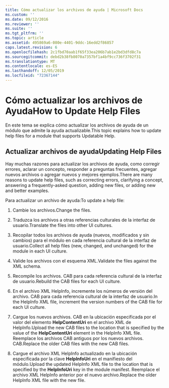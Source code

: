 ```yaml
---
title: Cómo actualizar los archivos de ayuda | Microsoft Docs
ms.custom: ''
ms.date: 09/12/2016
ms.reviewer: ''
ms.suite: ''
ms.tgt_pltfrm: ''
ms.topic: article
ms.assetid: 495869a6-080e-4401-9ddc-16edd2f86857
caps.latest.revision: 6
ms.openlocfilehash: 2c1fbd70aab1f65f33ea206b7ab1e2bd3dfd8c7a
ms.sourcegitcommit: debd2b38fb8070a7357bf1a4bf9cc736f3702f31
ms.translationtype: MT
ms.contentlocale: es-ES
ms.lasthandoff: 12/05/2019
ms.locfileid: "72367144"
---
```

# <a name="how-to-update-help-files"></a><span data-ttu-id="1920e-102">Cómo actualizar los archivos de Ayuda</span><span class="sxs-lookup"><span data-stu-id="1920e-102">How to Update Help Files</span></span>

<span data-ttu-id="1920e-103">En este tema se explica cómo actualizar los archivos de ayuda de un módulo que admite la ayuda actualizable.</span><span class="sxs-lookup"><span data-stu-id="1920e-103">This topic explains how to update help files for a module that supports Updatable Help.</span></span>

## <a name="updating-help-files"></a><span data-ttu-id="1920e-104">Actualizar archivos de ayuda</span><span class="sxs-lookup"><span data-stu-id="1920e-104">Updating Help Files</span></span>

<span data-ttu-id="1920e-105">Hay muchas razones para actualizar los archivos de ayuda, como corregir errores, aclarar un concepto, responder a preguntas frecuentes, agregar nuevos archivos o agregar nuevos y mejores ejemplos.</span><span class="sxs-lookup"><span data-stu-id="1920e-105">There are many reasons to update help files, such as correcting errors, clarifying a concept, answering a frequently-asked question, adding new files, or adding new and better examples.</span></span>

<span data-ttu-id="1920e-106">Para actualizar un archivo de ayuda:</span><span class="sxs-lookup"><span data-stu-id="1920e-106">To update a help file:</span></span>

1. <span data-ttu-id="1920e-107">Cambie los archivos.</span><span class="sxs-lookup"><span data-stu-id="1920e-107">Change the files.</span></span>

2. <span data-ttu-id="1920e-108">Traduzca los archivos a otras referencias culturales de la interfaz de usuario.</span><span class="sxs-lookup"><span data-stu-id="1920e-108">Translate the files into other UI cultures.</span></span>

3. <span data-ttu-id="1920e-109">Recopilar todos los archivos de ayuda (nuevos, modificados y sin cambios) para el módulo en cada referencia cultural de la interfaz de usuario.</span><span class="sxs-lookup"><span data-stu-id="1920e-109">Collect all help files (new, changed, and unchanged) for the module in each UI culture.</span></span>

4. <span data-ttu-id="1920e-110">Valide los archivos con el esquema XML.</span><span class="sxs-lookup"><span data-stu-id="1920e-110">Validate the files against the XML schema.</span></span>

5. <span data-ttu-id="1920e-111">Recompile los archivos. CAB para cada referencia cultural de la interfaz de usuario.</span><span class="sxs-lookup"><span data-stu-id="1920e-111">Rebuild the CAB files for each UI culture.</span></span>

6. <span data-ttu-id="1920e-112">En el archivo XML HelpInfo, incremente los números de versión del archivo. CAB para cada referencia cultural de la interfaz de usuario.</span><span class="sxs-lookup"><span data-stu-id="1920e-112">In the HelpInfo XML file, increment the version numbers of the CAB file for each UI culture.</span></span>

7. <span data-ttu-id="1920e-113">Cargue los nuevos archivos. CAB en la ubicación especificada por el valor del elemento **HelpContentUri** en el archivo XML de HelpInfo.</span><span class="sxs-lookup"><span data-stu-id="1920e-113">Upload the new CAB files to the location that is specified by the value of the **HelpContentUri** element in the HelpInfo XML file.</span></span> <span data-ttu-id="1920e-114">Reemplace los archivos CAB antiguos por los nuevos archivos. CAB.</span><span class="sxs-lookup"><span data-stu-id="1920e-114">Replace the older CAB files with the new CAB files.</span></span>

8. <span data-ttu-id="1920e-115">Cargue el archivo XML HelpInfo actualizado en la ubicación especificada por la clave **HelpInfoUri** en el manifiesto del módulo.</span><span class="sxs-lookup"><span data-stu-id="1920e-115">Upload the updated HelpInfo XML file to the location that is specified by the **HelpInfoUri** key in the module manifest.</span></span> <span data-ttu-id="1920e-116">Reemplace el archivo XML HelpInfo anterior por el nuevo archivo.</span><span class="sxs-lookup"><span data-stu-id="1920e-116">Replace the older HelpInfo XML file with the new file.</span></span>